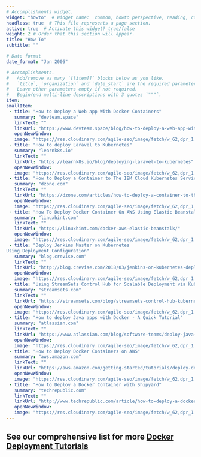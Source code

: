 ```yaml
---
# Accomplishments widget.
widget: "howto"  # Widget name:  common, howto perspective, reading, cd-with-jenkins-and-docker  etc
headless: true  # This file represents a page section.
active: true  # Activate this widget? true/false
weight: 2 # Order that this section will appear.
title: "How To"
subtitle: ""

# Date format
date_format: "Jan 2006"

# Accomplishments.
#   Add/remove as many `[[item]]` blocks below as you like.
#   `title`, `organization` and `date_start` are the required parameters.
#   Leave other parameters empty if not required.
#   Begin/end multi-line descriptions with 3 quotes `"""`.
item:
smallItem: 
 - title: "How to Deploy a Web app With Docker Containers"
   summary: "devteam.space"
   linkText: ""
   linkUrl: "https://www.devteam.space/blog/how-to-deploy-a-web-app-with-docker-containers/"
   openNewWindow: 
   image: "https://res.cloudinary.com/agile-seo/image/fetch/w_62,dpr_1.0,d_blank_am8gzx.png/https%3A%2F%2Flogo.clearbit.com%2Fdevteam.space%3Fsize%3D250"  
 - title: "How to deploy Laravel to Kubernetes"
   summary: "learnk8s.io"
   linkText: ""
   linkUrl: "https://learnk8s.io/blog/deploying-laravel-to-kubernetes"
   openNewWindow: 
   image: "https://res.cloudinary.com/agile-seo/image/fetch/w_62,dpr_1.0,d_blank_am8gzx.png/https%3A%2F%2Flogo.clearbit.com%2Flearnk8s.io%3Fsize%3D250"  
 - title: "How to Deploy a Container to The IBM Cloud Kubernetes Service"
   summary: "dzone.com"
   linkText: ""
   linkUrl: "https://dzone.com/articles/how-to-deploy-a-container-to-the-ibm-cloud-kuberne"
   openNewWindow: 
   image: "https://res.cloudinary.com/agile-seo/image/fetch/w_62,dpr_1.0,d_blank_am8gzx.png/https%3A%2F%2Flogo.clearbit.com%2Fdzone.com%3Fsize%3D250"  
 - title: "How To Deploy Docker Container On AWS Using Elastic Beanstalk"
   summary: "linuxhint.com"
   linkText: ""
   linkUrl: "https://linuxhint.com/docker-aws-elastic-beanstalk/"
   openNewWindow: 
   image: "https://res.cloudinary.com/agile-seo/image/fetch/w_62,dpr_1.0,d_blank_am8gzx.png/https%3A%2F%2Flogo.clearbit.com%2Flinuxhint.com%3Fsize%3D250"  
 - title: "Deploy Jenkins Master on Kubernetes 
Using Deployment Configuration"
   summary: "blog.crevise.com"
   linkText: ""
   linkUrl: "http://blog.crevise.com/2018/03/jenkins-on-kubernetes-deploy-jenkins.html"
   openNewWindow: 
   image: "https://res.cloudinary.com/agile-seo/image/fetch/w_62,dpr_1.0,d_blank_am8gzx.png/https%3A%2F%2Flogo.clearbit.com%2Fblog.crevise.com%3Fsize%3D250"  
 - title: "Using StreamSets Control Hub for Scalable Deployment via Kubernetes"
   summary: "streamsets.com"
   linkText: ""
   linkUrl: "https://streamsets.com/blog/streamsets-control-hub-kubernetes/"
   openNewWindow: 
   image: "https://res.cloudinary.com/agile-seo/image/fetch/w_62,dpr_1.0,d_blank_am8gzx.png/https%3A%2F%2Flogo.clearbit.com%2Fstreamsets.com%3Fsize%3D250"  
 - title: "How to deploy Java apps with Docker - A Quick Tutorial"
   summary: "atlassian.com"
   linkText: ""
   linkUrl: "https://www.atlassian.com/blog/software-teams/deploy-java-apps-with-docker-awesome"
   openNewWindow: 
   image: "https://res.cloudinary.com/agile-seo/image/fetch/w_62,dpr_1.0,d_blank_am8gzx.png/https%3A%2F%2Flogo.clearbit.com%2Fatlassian.com%3Fsize%3D250"  
 - title: "How to Deploy Docker Containers on AWS"
   summary: "aws.amazon.com"
   linkText: ""
   linkUrl: "https://aws.amazon.com/getting-started/tutorials/deploy-docker-containers/"
   openNewWindow: 
   image: "https://res.cloudinary.com/agile-seo/image/fetch/w_62,dpr_1.0,d_blank_am8gzx.png/https%3A%2F%2Flogo.clearbit.com%2Faws.amazon.com%3Fsize%3D250"  
 - title: "How to Deploy a Docker Container with Shipyard"
   summary: "techrepublic.com"
   linkText: ""
   linkUrl: "http://www.techrepublic.com/article/how-to-deploy-a-docker-container-with-shipyard/"
   openNewWindow: 
   image: "https://res.cloudinary.com/agile-seo/image/fetch/w_62,dpr_1.0,d_blank_am8gzx.png/https%3A%2F%2Flogo.clearbit.com%2Ftechrepublic.com%3Fsize%3D250" 
---
```

## See our comprehensive list for more [Docker Deployment Tutorials](https://www.aquasec.com/wiki/display/containers/100+Best+Docker+Tutorials)
